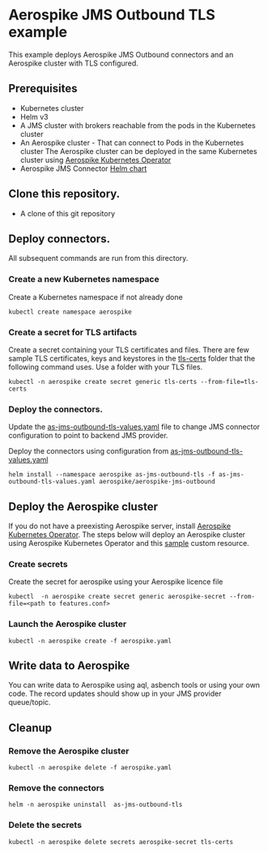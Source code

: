# Aerospike JMS Outbound TLS example

This example deploys Aerospike JMS Outbound connectors and an Aerospike cluster with TLS configured. 

## Prerequisites
 - Kubernetes cluster
 - Helm v3
 - A JMS cluster with brokers reachable from the pods in the Kubernetes cluster
 - An Aerospike cluster - That can connect to Pods in the Kubernetes cluster
   The Aerospike cluster can be deployed in the same Kubernetes cluster using [Aerospike Kubernetes Operator](https://docs.aerospike.com/cloud/kubernetes/operator)
 - Aerospike JMS Connector [Helm chart](../../README.md#adding-the-helm-chart-repository) 

## Clone this repository.
 - A clone of this git repository

## Deploy connectors.

All subsequent commands are run from this directory.

### Create a new Kubernetes namespace
Create a Kubernetes namespace if not already done 
```shell
kubectl create namespace aerospike
```

### Create a secret for TLS artifacts
Create a secret containing your TLS certificates and files. 
There are few sample TLS certificates, keys and keystores in the [tls-certs](tls-certs) folder that the following command uses.
Use a folder with your TLS files. 
```shell
kubectl -n aerospike create secret generic tls-certs --from-file=tls-certs
```

### Deploy the connectors.
Update the [as-jms-outbound-tls-values.yaml](as-jms-outbound-tls-values.yaml) file to change JMS connector configuration to point to backend JMS provider.

Deploy the connectors using configuration from [as-jms-outbound-tls-values.yaml](as-jms-outbound-tls-values.yaml)
```shell
helm install --namespace aerospike as-jms-outbound-tls -f as-jms-outbound-tls-values.yaml aerospike/aerospike-jms-outbound
```

## Deploy the Aerospike cluster
If you do not have a preexisting Aerospike server, install [Aerospike Kubernetes Operator](https://docs.aerospike.com/cloud/kubernetes/operator/install-operator).
The steps below will deploy an Aerospike cluster using Aerospike Kubernetes Operator and this [sample](aerospike.yaml) custom resource.

### Create secrets
Create the secret for aerospike using your Aerospike licence file
```shell
kubectl  -n aerospike create secret generic aerospike-secret --from-file=<path to features.conf>
```

### Launch the Aerospike cluster
```shell
kubectl -n aerospike create -f aerospike.yaml 
```

## Write data to Aerospike

You can write data to Aerospike using aql, asbench tools or using your own code. The record updates should 
show up in your JMS provider queue/topic.

## Cleanup

### Remove the Aerospike cluster
```shell
kubectl -n aerospike delete -f aerospike.yaml 
```

### Remove the connectors
```shell
helm -n aerospike uninstall  as-jms-outbound-tls
```

### Delete the secrets
```shell
kubectl -n aerospike delete secrets aerospike-secret tls-certs 
```

